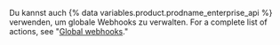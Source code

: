 Du kannst auch {% data variables.product.prodname_enterprise_api %} verwenden, um globale Webhooks zu verwalten. For a complete list of actions, see "[Global webhooks](/rest/reference/enterprise-admin#global-webhooks)."
